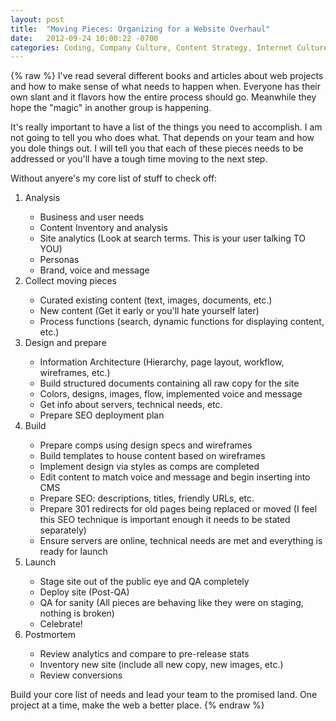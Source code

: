 ```yaml
---
layout: post
title:  "Moving Pieces: Organizing for a Website Overhaul"
date:   2012-09-24 10:00:22 -0700
categories: Coding, Company Culture, Content Strategy, Internet Culture, Project Management, SEO, Site Architecture, User Experience
---
```

{% raw %}
I've read several different books and articles about web projects and how to make sense of what needs to happen when.  Everyone has their own slant and it flavors how the entire process should go.  Meanwhile they hope the "magic" in another group is happening.

It's really important to have a list of the things you need to accomplish.  I am not going to tell you who does what.  That depends on your team and how you dole things out.  I will tell you that each of these pieces needs to be addressed or you'll have a tough time moving to the next step.

Without anyere's my core list of stuff to check off:

<ol>
<li>Analysis</li>
<ul>
<li>Business and user needs</li>
<li>Content Inventory and analysis</li>
<li>Site analytics (Look at search terms. This is your user talking TO YOU)</li>
<li>Personas</li>
<li>Brand, voice and message</li>
</ul>
<li>Collect moving pieces</li>
<ul>
<li>Curated existing content (text, images, documents, etc.)</li>
<li>New content (Get it early or you'll hate yourself later)</li>
<li>Process functions (search, dynamic functions for displaying content, etc.)</li>
</ul>
<li>Design and prepare</li>
<ul>
<li>Information Architecture (Hierarchy, page layout, workflow, wireframes, etc.)</li>
<li>Build structured documents containing all raw copy for the site</li>
<li>Colors, designs, images, flow, implemented voice and message</li>
<li>Get info about servers, technical needs, etc.</li>
<li>Prepare SEO deployment plan</li>
</ul>
<li>Build</li>
<ul>
<li>Prepare comps using design specs and wireframes</li>
<li>Build templates to house content based on wireframes</li>
<li>Implement design via styles as comps are completed</li>
<li>Edit content to match voice and message and begin inserting into CMS</li>
<li>Prepare SEO: descriptions, titles, friendly URLs, etc.</li>
<li>Prepare 301 redirects for old pages being replaced or moved (I feel this SEO technique is important enough it needs to be stated separately)</li>
<li>Ensure servers are online, technical needs are met and everything is ready for launch</li>
</ul>
<li>Launch</li>
<ul>
<li>Stage site out of the public eye and QA completely</li>
<li>Deploy site (Post-QA)</li>
<li>QA for sanity (All pieces are behaving like they were on staging, nothing is broken)</li>
<li>Celebrate!</li>
</ul>
<li>Postmortem</li>
<ul>
<li>Review analytics and compare to pre-release stats</li>
<li>Inventory new site (include all new copy, new images, etc.)</li>
<li>Review conversions</li>
</ul>
</ol>

Build your core list of needs and lead your team to the promised land.  One project at a time, make the web a better place.
{% endraw %}
    
